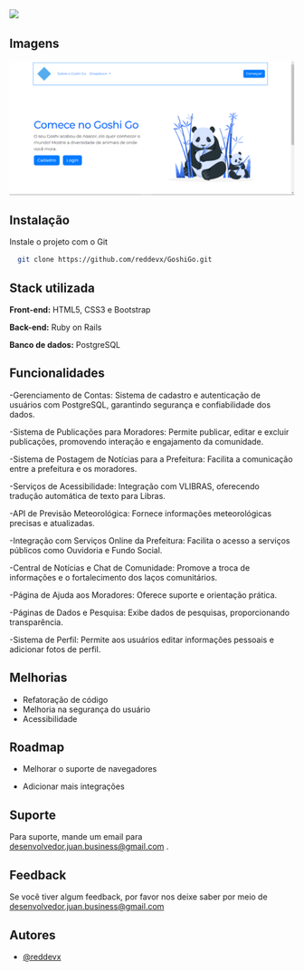 
<img src="https://raw.githubusercontent.com/reddevx/Lazuli/main/app/assets/images/C%C3%B3pia%20de%20Beyond.png">

## Imagens

<center>

<img src="https://github.com/reddevx/GoshiGo/blob/main/imagem/image.png">

</center>

## Instalação

Instale o projeto com o Git

```bash
  git clone https://github.com/reddevx/GoshiGo.git

```

    
## Stack utilizada

**Front-end:** HTML5, CSS3 e Bootstrap

**Back-end:** Ruby on Rails

**Banco de dados:** PostgreSQL


## Funcionalidades

-Gerenciamento de Contas: Sistema de cadastro e autenticação de usuários com PostgreSQL, garantindo segurança e confiabilidade dos dados.

-Sistema de Publicações para Moradores: Permite publicar, editar e excluir publicações, promovendo interação e engajamento da comunidade.

-Sistema de Postagem de Notícias para a Prefeitura: Facilita a comunicação entre a prefeitura e os moradores.

-Serviços de Acessibilidade: Integração com VLIBRAS, oferecendo tradução automática de texto para Libras.

-API de Previsão Meteorológica: Fornece informações meteorológicas precisas e atualizadas.

-Integração com Serviços Online da Prefeitura: Facilita o acesso a serviços públicos como Ouvidoria e Fundo Social.

-Central de Notícias e Chat de Comunidade: Promove a troca de informações e o fortalecimento dos laços comunitários.

-Página de Ajuda aos Moradores: Oferece suporte e orientação prática.

-Páginas de Dados e Pesquisa: Exibe dados de pesquisas, proporcionando transparência.

-Sistema de Perfil: Permite aos usuários editar informações pessoais e adicionar fotos de perfil.


## Melhorias

- Refatoração de código
- Melhoria na segurança do usuário
- Acessibilidade


## Roadmap

- Melhorar o suporte de navegadores

- Adicionar mais integrações


## Suporte

Para suporte, mande um email para desenvolvedor.juan.business@gmail.com .


## Feedback

Se você tiver algum feedback, por favor nos deixe saber por meio de desenvolvedor.juan.business@gmail.com 


## Autores















- [@reddevx](https://www.github.com/reddevx)


